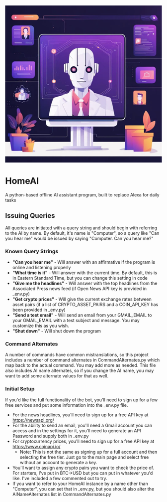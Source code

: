 ![](Cover.png)

# HomeAI
A python-based offline AI assistant program, built to replace Alexa for daily tasks

## Issuing Queries
All queries are initiated with a query string and should begin with referring to the AI by name. By default, it's name is "Computer", so a query like "Can you hear me" would be issued by saying "Computer. Can you hear me?"

### Known Query Strings
* **"Can you hear me"** - Will answer with an affirmative if the program is online and listening properly
* **"What time is it"** - Will answer with the current time. By default, this is in Eastern Standard Time, but you can change this setting in code
* **"Give me the headlines"** - Will answer with the top headlines from the Associated Press news feed (if Open News API key is provided in _env.py)
* **"Get crypto prices"** - Will give the current exchange rates between asset pairs (if a list of CRYPTO_ASSET_PAIRS and a COIN_API_KEY has been provided in _env.py)
* **"Send a test email"** - Will send an email from your GMAIL_EMAIL to your GMAIL_EMAIL with a test subject and message. You may customize this as you wish.
* **"Shut down"** - Will shut down the program

### Command Alternates
A number of commands have common mistranslations, so this project includes a number of command alternates in CommandAlternates.py which map back to the actual command. You may add more as needed. This file also includes AI name alternates, so if you change the AI name, you may want to add some alternate values for that as well.


### Initial Setup
If you'd like the full functionality of the bot, you'll need to sign up for a few free services and put some information into the _env.py file.
- For the news headlines, you'll need to sign up for a free API key at https://newsapi.org/
- For the ability to send an email, you'll need a Gmail account you can access and in the settings for it, you'll need to generate an API Password and supply both in _env.py
- For cryptocurrency prices, you'll need to sign up for a free API key at https://www.coinapi.io/
    - Note: This is not the same as signing up for a full account and then selecting the free tier. Just go to the main page and select free without an account to generate a key.
- You'll want to assign any crypto pairs you want to check the price of. For starters, I've put in BTC->USD but you can put in whatever you'd like. I've included a few commented out to try.
- If you want to refer to your HomeAI instance by a name other than "Computer", you can set that in _env.py, but you should also alter the AINameAlternates list in CommandAlternates.py